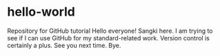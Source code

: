 # hello-world
Repository for GitHub tutorial
Hello everyone!  Sangki here.  I am trying to see if I can use GitHub for my standard-related work.
Version control is certainly a plus.
See you next time. Bye.
